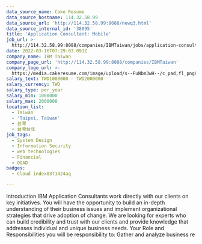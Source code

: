 ```yaml
---
data_source_name: Cake Resume
data_source_hostname: 114.32.58.99
data_source_url: 'http://114.32.58.99:8088/newq3.html'
data_source_internal_id: '38095'
title: 'Application Consultant: Mobile'
job_url: >-
  http://114.32.58.99:8088/companies/IBMTaiwan/jobs/application-consultant-mobile
date: 2022-03-16T07:29:03.093Z
company_name: IBM Taiwan
company_page_url: 'http://114.32.58.99:8088/companies/IBMTaiwan'
company_logo_url: >-
  https://media.cakeresume.com/image/upload/s--FuNbm3wH--/c_pad,fl_png8,h_200,w_200/v1570010852/lsp0jfstllwess1vmg8h.png
salary_text: TWD1000000 - TWD2000000
salary_currency: TWD
salary_type: per_year
salary_min: 1000000
salary_max: 2000000
location_list:
  - Taiwan
  - 'Taipei, Taiwan'
  - 台灣
  - 台灣台北
job_tags:
  - System Design
  - Information Security
  - web technologies
  - Financial
  - OOAD
badges:
  - Cloud index03t1424aq

---
```


Introduction IBM Application Consultants work directly with our clients on key initiatives. You will have the opportunity to build an in-depth understanding of their business issues and implement organizational strategies that drive adoption of change. We are looking for experts who can build credibility and trust with our clients and provide knowledge that addresses individual and unique business needs. Your Role and Responsibilities you will be responsibility to: Gather and analyze business re